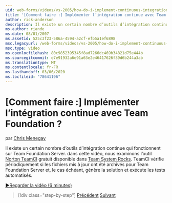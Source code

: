 ```yaml
---
uid: web-forms/videos/vs-2005/how-do-i-implement-continuous-integration-with-team-foundation
title: '[Comment faire :] Implémenter l’intégration continue avec Team Foundation ? | Microsoft Docs'
author: rick-anderson
description: Il existe un certain nombre d’outils d’intégration continue qui fonctionnent sur Team Foundation Server. dans cette vidéo, nous examinons l’outil Norton TeamCI gratuit...
ms.author: riande
ms.date: 08/01/2007
ms.assetid: 525c3f23-586a-4594-a2cf-efb5a1ef6898
msc.legacyurl: /web-forms/videos/vs-2005/how-do-i-implement-continuous-integration-with-team-foundation
msc.type: video
ms.openlocfilehash: 80c9852395345f8ad7266dc469b34821d75e444b
ms.sourcegitcommit: e7e91932a6e91a63e2e46417626f39d6b244a3ab
ms.translationtype: MT
ms.contentlocale: fr-FR
ms.lasthandoff: 03/06/2020
ms.locfileid: "78641196"
---
```

# <a name="how-do-i-implement-continuous-integration-with-team-foundation"></a>[Comment faire :] Implémenter l’intégration continue avec Team Foundation ?

par [Chris Menegay](https://twitter.com/CMenegay)

Il existe un certain nombre d’outils d’intégration continue qui fonctionnent sur Team Foundation Server. dans cette vidéo, nous examinons l’outil [Norton TeamCI](http://teamsystemrocks.com/files/12/tools/entry1018.aspx) gratuit disponible dans [Team System Rocks](http://teamsystemrocks.com/). TeamCI vérifie périodiquement si les fichiers mis à jour ont été archivés pour Team Foundation Server et, le cas échéant, génère la solution et exécute les tests automatisés.

[&#9654;Regarder la vidéo (6 minutes)](https://channel9.msdn.com/Blogs/ASP-NET-Site-Videos/how-do-i-implement-continuous-integration-with-team-foundation)

> [!div class="step-by-step"]
> [Précédent](how-do-i-discover-application-changes-prior-to-deployment.md)
> [Suivant](how-do-i-automate-testing-using-team-build.md)
